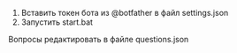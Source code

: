 1. Вставить токен бота из @botfather в файл settings.json
2. Запустить start.bat

Вопросы редактировать в файле questions.json


